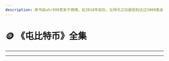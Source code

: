 ```yaml
---
description: 原书由ahr999首发于微博，在2018年前后，比特币之后最低到达过3000美金一枚。随着他帐号被封，其人隐退江湖，收录文集，留一笔宝贵精神财富。
---
```


# 🪙 《屯比特币》全集

***

***
